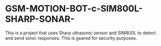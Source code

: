 # GSM-MOTION-BOT-c-SIM800L-SHARP-SONAR-
This is a project that uses Sharp ultrasonic sensor and SIM800L to detect and send sonic responses. This is geared for security purposes. 
